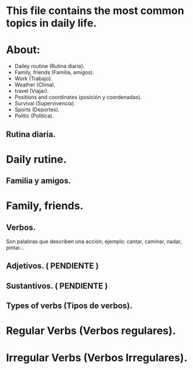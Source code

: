 # This file contains the most common topics in daily life.

# About:

- Dailey routine (Rutina diaria).
- Family, friends (Familia, amigos).
- Work (Trabajo).
- Weather (Clima).
- travel (Viajar).
- Positions and coordinates (posición y coordenadas).
- Survival (Supervivencia).
- Sports (Deportes).
- Politic (Politica).

## Rutina diaria.

# Daily rutine.

## Familia y amigos.

# Family, friends.

## Verbos.

Son palabras que describen una acción; ejemplo: cantar, caminar, nadar, pintar...

## Adjetivos. ( PENDIENTE )

## Sustantivos. ( PENDIENTE )

## Types of verbs (Tipos de verbos).

# Regular Verbs (Verbos regulares).

# Irregular Verbs (Verbos Irregulares).
